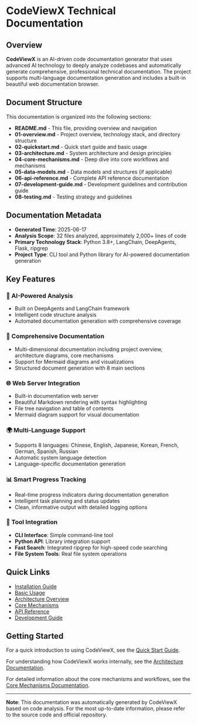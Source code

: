 # CodeViewX Technical Documentation

## Overview

**CodeViewX** is an AI-driven code documentation generator that uses advanced AI technology to deeply analyze codebases and automatically generate comprehensive, professional technical documentation. The project supports multi-language documentation generation and includes a built-in beautiful web documentation browser.

## Document Structure

This documentation is organized into the following sections:

- **README.md** - This file, providing overview and navigation
- **01-overview.md** - Project overview, technology stack, and directory structure
- **02-quickstart.md** - Quick start guide and basic usage
- **03-architecture.md** - System architecture and design principles
- **04-core-mechanisms.md** - Deep dive into core workflows and mechanisms
- **05-data-models.md** - Data models and structures (if applicable)
- **06-api-reference.md** - Complete API reference documentation
- **07-development-guide.md** - Development guidelines and contribution guide
- **08-testing.md** - Testing strategy and guidelines

## Documentation Metadata

- **Generated Time**: 2025-06-17
- **Analysis Scope**: 32 files analyzed, approximately 2,000+ lines of code
- **Primary Technology Stack**: Python 3.8+, LangChain, DeepAgents, Flask, ripgrep
- **Project Type**: CLI tool and Python library for AI-powered documentation generation

## Key Features

### 🤖 AI-Powered Analysis
- Built on DeepAgents and LangChain framework
- Intelligent code structure analysis
- Automated documentation generation with comprehensive coverage

### 📝 Comprehensive Documentation
- Multi-dimensional documentation including project overview, architecture diagrams, core mechanisms
- Support for Mermaid diagrams and visualizations
- Structured document generation with 8 main sections

### 🌐 Web Server Integration
- Built-in documentation web server
- Beautiful Markdown rendering with syntax highlighting
- File tree navigation and table of contents
- Mermaid diagram support for visual documentation

### 🌍 Multi-Language Support
- Supports 8 languages: Chinese, English, Japanese, Korean, French, German, Spanish, Russian
- Automatic system language detection
- Language-specific documentation generation

### 📊 Smart Progress Tracking
- Real-time progress indicators during documentation generation
- Intelligent task planning and status updates
- Clean, informative output with detailed logging options

### 🔧 Tool Integration
- **CLI Interface**: Simple command-line tool
- **Python API**: Library integration support
- **Fast Search**: Integrated ripgrep for high-speed code searching
- **File System Tools**: Real file system operations

## Quick Links

- [Installation Guide](02-quickstart.md#installation)
- [Basic Usage](02-quickstart.md#basic-usage)
- [Architecture Overview](03-architecture.md)
- [Core Mechanisms](04-core-mechanisms.md)
- [API Reference](06-api-reference.md)
- [Development Guide](07-development-guide.md)

## Getting Started

For a quick introduction to using CodeViewX, see the [Quick Start Guide](02-quickstart.md).

For understanding how CodeViewX works internally, see the [Architecture Documentation](03-architecture.md).

For detailed information about the core mechanisms and workflows, see the [Core Mechanisms Documentation](04-core-mechanisms.md).

---

**Note**: This documentation was automatically generated by CodeViewX based on code analysis. For the most up-to-date information, please refer to the source code and official repository.